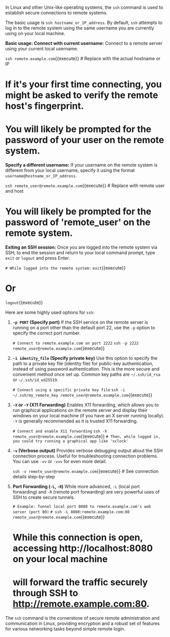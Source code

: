 In Linux and other Unix-like operating systems, the `ssh` command is used to establish secure connections to remote systems.

The basic usage is `ssh hostname_or_IP_address`. By default, `ssh` attempts to log in to the remote system using the same username you are currently using on your local machine.

**Basic usage: Connect with current username:**
Connect to a remote server using your current local username.

`ssh remote.example.com`{{execute}} # Replace with the actual hostname or IP
# If it's your first time connecting, you might be asked to verify the remote host's fingerprint.
# You will likely be prompted for the password of your user on the remote system.

**Specify a different username:**
If your username on the remote system is different from your local username, specify it using the format `username@hostname_or_IP_address`.

`ssh remote_user@remote.example.com`{{execute}} # Replace with remote user and host
# You will likely be prompted for the password of 'remote_user' on the remote system.

**Exiting an SSH session:**
Once you are logged into the remote system via SSH, to end the session and return to your local command prompt, type `exit` or `logout` and press Enter.

`# While logged into the remote system:`
`exit`{{execute}}
# Or
`logout`{{execute}}

Here are some highly used options for `ssh`:

1.  **`-p PORT` (Specify port)**
    If the SSH service on the remote server is running on a port other than the default port 22, use the `-p` option to specify the correct port number.

    `# Connect to remote.example.com on port 2222`
    `ssh -p 2222 remote_user@remote.example.com`{{execute}}

2.  **`-i identity_file` (Specify private key)**
    Use this option to specify the path to a private key file (identity file) for public-key authentication, instead of using password authentication. This is the more secure and convenient method once set up. Common key paths are `~/.ssh/id_rsa` or `~/.ssh/id_ed25519`.

    `# Connect using a specific private key file`
    `ssh -i ~/.ssh/my_remote_key remote_user@remote.example.com`{{execute}}

3.  **`-X` or `-Y` (X11 Forwarding)**
    Enables X11 forwarding, which allows you to run graphical applications on the remote server and display their windows on your local machine (if you have an X server running locally). `-Y` is generally recommended as it is trusted X11 forwarding.

    `# Connect and enable X11 forwarding`
    `ssh -X remote_user@remote.example.com`{{execute}}
    `# Then, while logged in, you could try running a graphical app like 'xclock'`

4.  **`-v` (Verbose output)**
    Provides verbose debugging output about the SSH connection process. Useful for troubleshooting connection problems. You can use `-vv` or `-vvv` for even more detail.

    `ssh -v remote_user@remote.example.com`{{execute}} # See connection details step-by-step

5.  **Port Forwarding (`-L`, `-R`)**
    While more advanced, `-L` (local port forwarding) and `-R` (remote port forwarding) are very powerful uses of SSH to create secure tunnels.

    `# Example: Tunnel local port 8080 to remote.example.com's web server (port 80)`
    `# ssh -L 8080:remote.example.com:80 remote_user@remote.example.com`{{execute}}
    # While this connection is open, accessing http://localhost:8080 on your local machine
    # will forward the traffic securely through SSH to http://remote.example.com:80.

The `ssh` command is the cornerstone of secure remote administration and communication in Linux, providing encryption and a robust set of features for various networking tasks beyond simple remote login.
